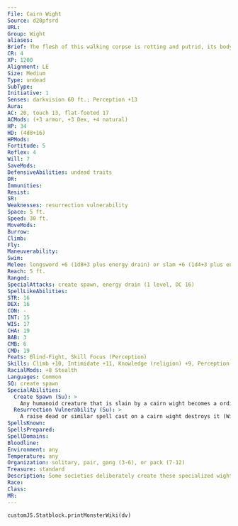 ```yaml
---
File: Cairn Wight
Source: d20pfsrd
URL: 
Group: Wight
aliases: 
Brief: The flesh of this walking corpse is rotting and putrid, its body skeletal in places and its eye sockets glowing with red light.
CR: 4
XP: 1200
Alignment: LE
Size: Medium
Type: undead
SubType: 
Initiative: 1
Senses: darkvision 60 ft.; Perception +13
Aura: 
AC: 20, touch 13, flat-footed 17
ACMods: (+3 armor, +3 Dex, +4 natural)
HP: 34
HD: (4d8+16)
HPMods: 
Fortitude: 5
Reflex: 4
Will: 7
SaveMods: 
DefensiveAbilities: undead traits
DR: 
Immunities: 
Resist: 
SR: 
Weaknesses: resurrection vulnerability
Space: 5 ft.
Speed: 30 ft.
MoveMods: 
Burrow: 
Climb: 
Fly: 
Maneuverability: 
Swim: 
Melee: longsword +6 (1d8+3 plus energy drain) or slam +6 (1d4+3 plus energy drain)
Reach: 5 ft.
Ranged: 
SpecialAttacks: create spawn, energy drain (1 level, DC 16)
SpellLikeAbilities: 
STR: 16
DEX: 16
CON: -
INT: 15
WIS: 17
CHA: 19
BAB: 3
CMB: 6
CMD: 19
Feats: Blind-Fight, Skill Focus (Perception)
Skills: Climb +10, Intimidate +11, Knowledge (religion) +9, Perception +13, Sense Motive +10, Stealth +17
RacialMods: +8 Stealth
Languages: Common
SQ: create spawn
SpecialAbilities:
  Create Spawn (Su): >
    Any humanoid creature that is slain by a cairn wight becomes a ordinary wight itself in only 1d4 rounds. Spawn are under the command of the cairn wight that created them and remain enslaved until its death, at which point they become full-fledged and free-willed cairn wights. They do not possess any of the abilities they had in life.
  Resurrection Vulnerability (Su): >
    A raise dead or similar spell cast on a cairn wight destroys it (Will negates). Using the spell in this way does not require a material component.
SpellsKnown: 
SpellsPrepared: 
SpellDomains: 
Bloodline: 
Environment: any
Temperature: any
Organization: solitary, pair, gang (3-6), or pack (7-12)
Treasure: standard
Description: Some societies deliberately create these specialized wights to serve as guardians for barrows or other burial sites. A cairn wight is an advanced wight that fights with a weapon, typically a sword, that channels its energy drain attack and affects creatures damaged by the weapon as if they had been struck by the wight's slam attack.
Race: 
Class: 
MR: 
---
```

```dataviewjs
customJS.Statblock.printMonsterWiki(dv)
```
